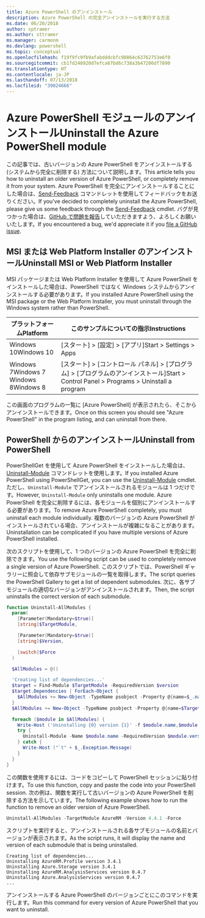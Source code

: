 ```yaml
---
title: Azure PowerShell のアンインストール
description: Azure PowerShell の完全アンインストールを実行する方法
ms.date: 06/20/2018
author: sptramer
ms.author: sttramer
ms.manager: carmonm
ms.devlang: powershell
ms.topic: conceptual
ms.openlocfilehash: f19f9fc9fb9afabdddcbfc98864c63762753e6f0
ms.sourcegitcommit: cb1fd248920d7efca67bd6c738a3b47206df7890
ms.translationtype: HT
ms.contentlocale: ja-JP
ms.lasthandoff: 07/13/2018
ms.locfileid: "39024666"
---
```

# <a name="uninstall-the-azure-powershell-module"></a><span data-ttu-id="cd14b-103">Azure PowerShell モジュールのアンインストール</span><span class="sxs-lookup"><span data-stu-id="cd14b-103">Uninstall the Azure PowerShell module</span></span>

<span data-ttu-id="cd14b-104">この記事では、古いバージョンの Azure PowerShell をアンインストールする (システムから完全に削除する) 方法について説明します。</span><span class="sxs-lookup"><span data-stu-id="cd14b-104">This article tells you how to uninstall an older version of Azure PowerShell, or completely remove it from your system.</span></span> <span data-ttu-id="cd14b-105">Azure PowerShell を完全にアンインストールすることにした場合は、[Send-Feedback](/powershell/module/azurerm.profile/send-feedback) コマンドレットを使用してフィードバックをお送りください。</span><span class="sxs-lookup"><span data-stu-id="cd14b-105">If you've decided to completely uninstall the Azure PowerShell, please give us some feedback through the [Send-Feedback](/powershell/module/azurerm.profile/send-feedback) cmdlet.</span></span>
<span data-ttu-id="cd14b-106">バグが見つかった場合は、[GitHub で問題を報告](https://github.com/azure/azure-powershell/issues)していただきますよう、よろしくお願いいたします。</span><span class="sxs-lookup"><span data-stu-id="cd14b-106">If you encountered a bug, we'd appreciate it if you [file a GitHub issue](https://github.com/azure/azure-powershell/issues).</span></span>

## <a name="uninstall-msi-or-web-platform-installer"></a><span data-ttu-id="cd14b-107">MSI または Web Platform Installer のアンインストール</span><span class="sxs-lookup"><span data-stu-id="cd14b-107">Uninstall MSI or Web Platform Installer</span></span>

<span data-ttu-id="cd14b-108">MSI パッケージまたは Web Platform Installer を使用して Azure PowerShell をインストールした場合は、PowerShell ではなく Windows システムからアンインストールする必要があります。</span><span class="sxs-lookup"><span data-stu-id="cd14b-108">If you installed Azure PowerShell using the MSI package or the Web Platform Installer, you must uninstall through the Windows system rather than PowerShell.</span></span>

| <span data-ttu-id="cd14b-109">プラットフォーム</span><span class="sxs-lookup"><span data-stu-id="cd14b-109">Platform</span></span> | <span data-ttu-id="cd14b-110">このサンプルについての指示</span><span class="sxs-lookup"><span data-stu-id="cd14b-110">Instructions</span></span> |
|----------|--------------|
| <span data-ttu-id="cd14b-111">Windows 10</span><span class="sxs-lookup"><span data-stu-id="cd14b-111">Windows 10</span></span> | <span data-ttu-id="cd14b-112">[スタート] > [設定] > [アプリ]</span><span class="sxs-lookup"><span data-stu-id="cd14b-112">Start > Settings > Apps</span></span> |
| <span data-ttu-id="cd14b-113">Windows 7</span><span class="sxs-lookup"><span data-stu-id="cd14b-113">Windows 7</span></span> </br><span data-ttu-id="cd14b-114">Windows 8</span><span class="sxs-lookup"><span data-stu-id="cd14b-114">Windows 8</span></span> | <span data-ttu-id="cd14b-115">[スタート] > [コントロール パネル] > [プログラム] > [プログラムのアンインストール]</span><span class="sxs-lookup"><span data-stu-id="cd14b-115">Start > Control Panel > Programs > Uninstall a program</span></span> |

<span data-ttu-id="cd14b-116">この画面のプログラムの一覧に [Azure PowerShell] が表示されたら、そこからアンインストールできます。</span><span class="sxs-lookup"><span data-stu-id="cd14b-116">Once on this screen you should see "Azure PowerShell" in the program listing, and can uninstall from there.</span></span>

## <a name="uninstall-from-powershell"></a><span data-ttu-id="cd14b-117">PowerShell からのアンインストール</span><span class="sxs-lookup"><span data-stu-id="cd14b-117">Uninstall from PowerShell</span></span>

<span data-ttu-id="cd14b-118">PowerShellGet を使用して Azure PowerShell をインストールした場合は、[Uninstall-Module](/powershell/module/powershellget/uninstall-module) コマンドレットを使用します。</span><span class="sxs-lookup"><span data-stu-id="cd14b-118">If you installed Azure PowerShell using PowerShellGet, you can use the [Uninstall-Module](/powershell/module/powershellget/uninstall-module) cmdlet.</span></span> <span data-ttu-id="cd14b-119">ただし、`Uninstall-Module` でアンインストールされるモジュールは 1 つだけです。</span><span class="sxs-lookup"><span data-stu-id="cd14b-119">However, `Uninstall-Module` only uninstalls one module.</span></span> <span data-ttu-id="cd14b-120">Azure PowerShell を完全に削除するには、各モジュールを個別にアンインストールする必要があります。</span><span class="sxs-lookup"><span data-stu-id="cd14b-120">To remove Azure PowerShell completely, you must uninstall each module individually.</span></span> <span data-ttu-id="cd14b-121">複数のバージョンの Azure PowerShell がインストールされている場合、アンインストールが複雑になることがあります。</span><span class="sxs-lookup"><span data-stu-id="cd14b-121">Uninstallation can be complicated if you have multiple versions of Azure PowerShell installed.</span></span>

<span data-ttu-id="cd14b-122">次のスクリプトを使用して、1 つのバージョンの Azure PowerShell を完全に削除できます。</span><span class="sxs-lookup"><span data-stu-id="cd14b-122">You use the following script can be used to completely remove a single version of Azure PowerShell.</span></span> <span data-ttu-id="cd14b-123">このスクリプトでは、PowerShell ギャラリーに照会して依存サブモジュールの一覧を取得します。</span><span class="sxs-lookup"><span data-stu-id="cd14b-123">The script queries the PowerShell Gallery to get a list of dependent submodules.</span></span> <span data-ttu-id="cd14b-124">次に、各サブモジュールの適切なバージョンがアンインストールされます。</span><span class="sxs-lookup"><span data-stu-id="cd14b-124">Then, the script uninstalls the correct version of each submodule.</span></span>

```powershell
function Uninstall-AllModules {
  param(
    [Parameter(Mandatory=$true)]
    [string]$TargetModule,

    [Parameter(Mandatory=$true)]
    [string]$Version,

    [switch]$Force
  )

  $AllModules = @()

  'Creating list of dependencies...'
  $target = Find-Module $TargetModule -RequiredVersion $version
  $target.Dependencies | ForEach-Object {
    $AllModules += New-Object -TypeName psobject -Property @{name=$_.name; version=$_.requiredversion}
  }
  $AllModules += New-Object -TypeName psobject -Property @{name=$TargetModule; version=$Version}

  foreach ($module in $AllModules) {
    Write-Host ('Uninstalling {0} version {1}' -f $module.name,$module.version)
    try {
      Uninstall-Module -Name $module.name -RequiredVersion $module.version -Force:$Force -ErrorAction Stop
    } catch {
      Write-Host ("`t" + $_.Exception.Message)
    }
  }
}
```

<span data-ttu-id="cd14b-125">この関数を使用するには、コードをコピーして PowerShell セッションに貼り付けます。</span><span class="sxs-lookup"><span data-stu-id="cd14b-125">To use this function, copy and paste the code into your PowerShell session.</span></span> <span data-ttu-id="cd14b-126">次の例は、関数を実行して古いバージョンの Azure PowerShell を削除する方法を示しています。</span><span class="sxs-lookup"><span data-stu-id="cd14b-126">The following example shows how to run the function to remove an older version of Azure PowerShell.</span></span>

```powershell
Uninstall-AllModules -TargetModule AzureRM -Version 4.4.1 -Force
```

<span data-ttu-id="cd14b-127">スクリプトを実行すると、アンインストールされる各サブモジュールの名前とバージョンが表示されます。</span><span class="sxs-lookup"><span data-stu-id="cd14b-127">As the script runs, it will display the name and version of each submodule that is being uninstalled.</span></span>

```output
Creating list of dependencies...
Uninstalling AzureRM.Profile version 3.4.1
Uninstalling Azure.Storage version 3.4.1
Uninstalling AzureRM.AnalysisServices version 0.4.7
Uninstalling Azure.AnalysisServices version 0.4.7
...
```

<span data-ttu-id="cd14b-128">アンインストールする Azure PowerShell のバージョンごとにこのコマンドを実行します。</span><span class="sxs-lookup"><span data-stu-id="cd14b-128">Run this command for every version of Azure PowerShell that you want to uninstall.</span></span>
